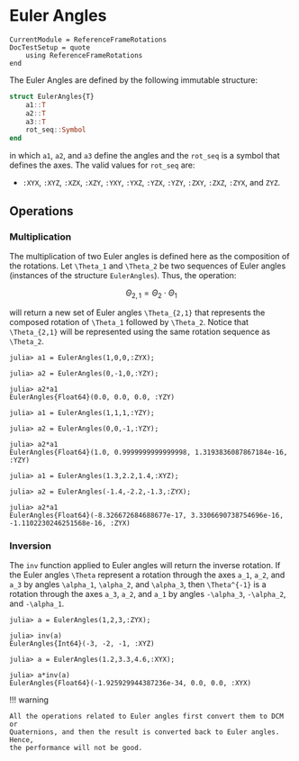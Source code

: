 Euler Angles
============

```@meta
CurrentModule = ReferenceFrameRotations
DocTestSetup = quote
    using ReferenceFrameRotations
end
```

The Euler Angles are defined by the following immutable structure:

```julia
struct EulerAngles{T}
    a1::T
    a2::T
    a3::T
    rot_seq::Symbol
end
```

in which `a1`, `a2`, and `a3` define the angles and the `rot_seq` is a symbol
that defines the axes. The valid values for `rot_seq` are:

* `:XYX`, `:XYZ`, `:XZX`, `:XZY`, `:YXY`, `:YXZ`, `:YZX`, `:YZY`, `:ZXY`,
  `:ZXZ`, `:ZYX`, and `ZYZ`.

## Operations

### Multiplication

The multiplication of two Euler angles is defined here as the composition of the
rotations. Let ``\Theta_1`` and ``\Theta_2`` be two sequences of Euler angles
(instances of the structure `EulerAngles`). Thus, the operation:

```math
\Theta_{2,1} = \Theta_2 \cdot \Theta_1
```

will return a new set of Euler angles ``\Theta_{2,1}`` that represents the
composed rotation of ``\Theta_1`` followed by ``\Theta_2``. Notice that
``\Theta_{2,1}`` will be represented using the same rotation sequence as
``\Theta_2``.

```jldoctest
julia> a1 = EulerAngles(1,0,0,:ZYX);

julia> a2 = EulerAngles(0,-1,0,:YZY);

julia> a2*a1
EulerAngles{Float64}(0.0, 0.0, 0.0, :YZY)

julia> a1 = EulerAngles(1,1,1,:YZY);

julia> a2 = EulerAngles(0,0,-1,:YZY);

julia> a2*a1
EulerAngles{Float64}(1.0, 0.9999999999999998, 1.3193836087867184e-16, :YZY)

julia> a1 = EulerAngles(1.3,2.2,1.4,:XYZ);

julia> a2 = EulerAngles(-1.4,-2.2,-1.3,:ZYX);

julia> a2*a1
EulerAngles{Float64}(-8.326672684688677e-17, 3.3306690738754696e-16, -1.1102230246251568e-16, :ZYX)
```

### Inversion

The `inv` function applied to Euler angles will return the inverse rotation. If
the Euler angles ``\Theta`` represent a rotation through the axes ``a_1``,
``a_2``, and ``a_3`` by angles ``\alpha_1``, ``\alpha_2``, and ``\alpha_3``,
then ``\Theta^{-1}`` is a rotation through the axes ``a_3``, ``a_2``, and
``a_1`` by angles ``-\alpha_3``, ``-\alpha_2``, and ``-\alpha_1``.

```jldoctest
julia> a = EulerAngles(1,2,3,:ZYX);

julia> inv(a)
EulerAngles{Int64}(-3, -2, -1, :XYZ)

julia> a = EulerAngles(1.2,3.3,4.6,:XYX);

julia> a*inv(a)
EulerAngles{Float64}(-1.925929944387236e-34, 0.0, 0.0, :XYX)
```

!!! warning

    All the operations related to Euler angles first convert them to DCM or
    Quaternions, and then the result is converted back to Euler angles. Hence,
    the performance will not be good.
